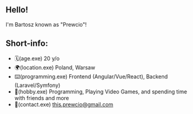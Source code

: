 ## Hello!
I'm Bartosz known as "Prewcio"!

## Short-info:
- 🗓️(age.exe) 20 y/o
- 🌍(location.exe) Poland, Warsaw
- ⌨️(programming.exe) Frontend (Angular/Vue/React), Backend (Laravel/Symfony)
- 🧠(hobby.exe) Programming, Playing Video Games, and spending time with friends and more
- 📧(contact.exe) this.prewcio@gmail.com
